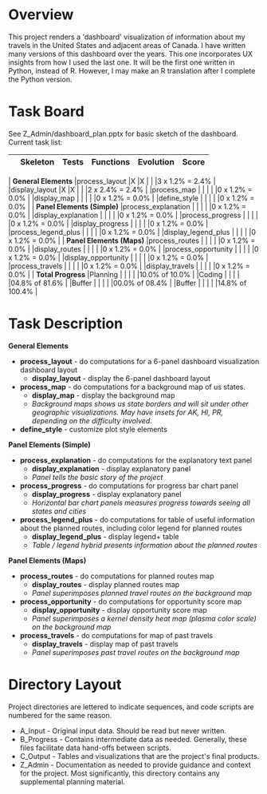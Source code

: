 # Overview
This project renders a 'dashboard' visualization of information about my travels
in the United States and adjacent areas of Canada. I have written many versions
of this dashboard over the years.  This one incorporates UX insights from how I
used the last one.  It will be the first one written in Python, instead of R.
However, I may make an R translation after I complete the Python version.

# Task Board
See Z_Admin/dashboard_plan.pptx for basic sketch of the dashboard.  Current task list:

|                     |Skeleton |Tests |Functions |Evolution |Score           |
|:--------------------|:----    |:---- |:----     |:----     |:----
|
**General Elements**
|process_layout       |X        |X     |          |          |3 x 1.2% = 2.4% |
|display_layout       |X        |X     |          |          |2 x 2.4% = 2.4% |
|process_map          |         |      |          |          |0 x 1.2% = 0.0% |
|display_map          |         |      |          |          |0 x 1.2% = 0.0% |
|define_style         |         |      |          |          |0 x 1.2% = 0.0% |
|
**Panel Elements (Simple)**
|process_explanation  |         |      |          |          |0 x 1.2% = 0.0% |
|display_explanation  |         |      |          |          |0 x 1.2% = 0.0% |
|process_progress     |         |      |          |          |0 x 1.2% = 0.0% |
|display_progress     |         |      |          |          |0 x 1.2% = 0.0% |
|process_legend_plus  |         |      |          |          |0 x 1.2% = 0.0% |
|display_legend_plus  |         |      |          |          |0 x 1.2% = 0.0% |
|
**Panel Elements (Maps)**
|process_routes       |         |      |          |          |0 x 1.2% = 0.0% |
|display_routes       |         |      |          |          |0 x 1.2% = 0.0% |
|process_opportunity  |         |      |          |          |0 x 1.2% = 0.0% |
|display_opportunity  |         |      |          |          |0 x 1.2% = 0.0% |
|process_travels      |         |      |          |          |0 x 1.2% = 0.0% |
|display_travels      |         |      |          |          |0 x 1.2% = 0.0% |
|
**Total Progress**
|Planning             |         |      |          |          |10.0% of  10.0% |
|Coding               |         |      |          |          |04.8% of  81.6% |
|Buffer               |         |      |          |          |00.0% of  08.4% |
|Buffer               |         |      |          |          |14.8% of 100.4% |

# Task Description

**General Elements**
+ **process_layout** - do computations for a 6-panel dashboard visualization
dashboard layout
  + **display_layout** - display the 6-panel dashboard layout
+ **process_map** - do computations for a background map of us states.
  + **display_map** - display the background map
  + *Background maps shows us state borders and will sit under other geographic
    visualizations.  May have insets for AK, HI, PR, depending on the difficulty
    involved.*
+ **define_style** - customize plot style elements

**Panel Elements (Simple)**
+ **process_explanation** - do computations for the explanatory text panel
  + **display_explanation** - display explanatory panel
  + *Panel tells the basic story of the project*
+ **process_progress** - do computations for progress bar chart panel
  + **display_progress** - display explanatory panel
  + *Horizontal bar chart panels measures progress towards seeing all states
    and cities*
+ **process_legend_plus** - do computations for table of useful information
  about the planned routes, including color legend for planned routes
  + **display_legend_plus** - display legend+ table
  + *Table / legend hybrid presents information about the planned routes*

**Panel Elements (Maps)**
+ **process_routes** - do computations for planned routes map
  + **display_routes** - display planned routes map
  + *Panel superimposes planned travel routes on the background map*
+ **process_opportunity** - do computations for opportunity score map
  + **display_opportunity** - display opportunity score map
  + *Panel superimposes a kernel density heat map (plasma color scale) on the
    background map*
+ **process_travels** - do computations for map of past travels
  + **display_travels** - display map of past travels
  + *Panel superimposes past travel routes on the background map*

# Directory Layout
Project directories are lettered to indicate sequences, and code scripts are
numbered for the same reason.
+ A_Input - Original input data.  Should be read but never written.
+ B_Progress - Contains intermediate data as needed.  Generally, these files
facilitate data hand-offs between scripts.
+ C_Output - Tables and visualizations that are the project's final products.
+ Z_Admin - Documentation as needed to provide guidance and context for the
project. Most significantly, this directory contains any supplemental planning material.
